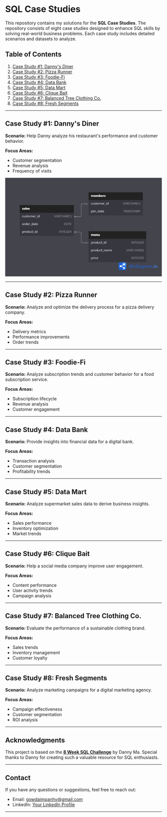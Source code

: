 # SQL Case Studies

This repository contains my solutions for the **SQL Case Studies**. The repository consists of eight case studies designed to enhance SQL skills by solving real-world business problems. Each case study includes detailed scenarios and datasets to analyze.

## Table of Contents

1. [Case Study #1: Danny's Diner](#case-study-1-dannys-diner)
2. [Case Study #2: Pizza Runner](#case-study-2-pizza-runner)
3. [Case Study #3: Foodie-Fi](#case-study-3-foodie-fi)
4. [Case Study #4: Data Bank](#case-study-4-data-bank)
5. [Case Study #5: Data Mart](#case-study-5-data-mart)
6. [Case Study #6: Clique Bait](#case-study-6-clique-bait)
7. [Case Study #7: Balanced Tree Clothing Co.](#case-study-7-balanced-tree-clothing-co)
8. [Case Study #8: Fresh Segments](#case-study-8-fresh-segments)

---

## Case Study #1: Danny's Diner

**Scenario:** Help Danny analyze his restaurant's performance and customer behavior. 

**Focus Areas:**
- Customer segmentation
- Revenue analysis
- Frequency of visits

![ERD Diagram](ERD_images/ERD_of_Danny's_Diner.png)

---

## Case Study #2: Pizza Runner

**Scenario:** Analyze and optimize the delivery process for a pizza delivery company.

**Focus Areas:**
- Delivery metrics
- Performance improvements
- Order trends

---

## Case Study #3: Foodie-Fi

**Scenario:** Analyze subscription trends and customer behavior for a food subscription service.

**Focus Areas:**
- Subscription lifecycle
- Revenue analysis
- Customer engagement

---

## Case Study #4: Data Bank

**Scenario:** Provide insights into financial data for a digital bank.

**Focus Areas:**
- Transaction analysis
- Customer segmentation
- Profitability trends

---

## Case Study #5: Data Mart

**Scenario:** Analyze supermarket sales data to derive business insights.

**Focus Areas:**
- Sales performance
- Inventory optimization
- Market trends

---

## Case Study #6: Clique Bait

**Scenario:** Help a social media company improve user engagement.

**Focus Areas:**
- Content performance
- User activity trends
- Campaign analysis

---

## Case Study #7: Balanced Tree Clothing Co.

**Scenario:** Evaluate the performance of a sustainable clothing brand.

**Focus Areas:**
- Sales trends
- Inventory management
- Customer loyalty

---

## Case Study #8: Fresh Segments

**Scenario:** Analyze marketing campaigns for a digital marketing agency.

**Focus Areas:**
- Campaign effectiveness
- Customer segmentation
- ROI analysis

---

## Acknowledgments

This project is based on the **[8 Week SQL Challenge](https://8weeksqlchallenge.com/)** by Danny Ma. Special thanks to Danny for creating such a valuable resource for SQL enthusiasts.

---

## Contact

If you have any questions or suggestions, feel free to reach out:
- Email: gowdaimpanhv@gmail.com
- LinkedIn: [Your LinkedIn Profile](https://www.linkedin.com/in/impan-h-v)

---

